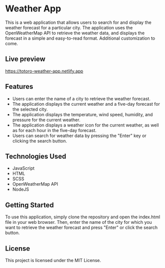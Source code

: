 # Weather App

This is a web application that allows users to search for and display the weather forecast for a particular city. The application uses the OpenWeatherMap API to retrieve the weather data, and displays the forecast in a simple and easy-to-read format. Additional customization to come. 

## Live preview
https://totoro-weather-app.netlify.app

## Features

<ul> 
<li>Users can enter the name of a city to retrieve the weather forecast. </li>
<li>The application displays the current weather and a five-day forecast for the selected city. </li>
<li>The application displays the temperature, wind speed, humidity, and pressure for the current weather. </li>
<li>The application displays a weather icon for the current weather, as well as for each hour in the five-day forecast. </li>
<li>Users can search for weather data by pressing the "Enter" key or clicking the search button. </li>
</ul>

## Technologies Used

<ul> 
<li>JavaScript</li>
<li>HTML</li>
<li>SCSS</li>
<li>OpenWeatherMap API</li>
<li>NodeJS</li>
</ul>

## Getting Started

To use this application, simply clone the repository and open the index.html file in your web browser. Then, enter the name of the city for which you want to retrieve the weather forecast and press "Enter" or click the search button. 

## License

This project is licensed under the MIT License.
